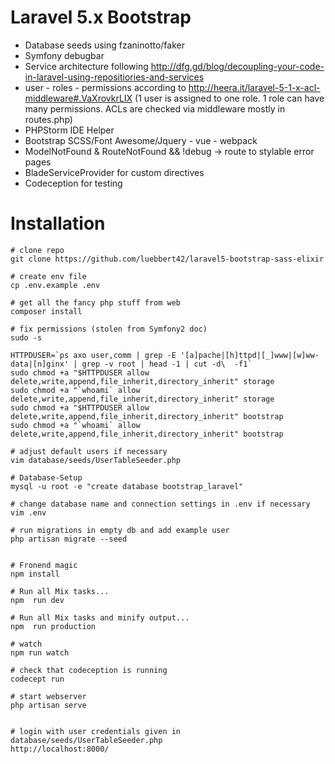 # Laravel 5.x Bootstrap

* Database seeds using fzaninotto/faker
* Symfony debugbar
* Service architecture following http://dfg.gd/blog/decoupling-your-code-in-laravel-using-repositiories-and-services
* user - roles - permissions according to http://heera.it/laravel-5-1-x-acl-middleware#.VaXrovkrLIX (1 user is assigned to one role. 1 role can have many permissions. ACLs are checked via middleware mostly in routes.php)
* PHPStorm IDE Helper
* Bootstrap SCSS/Font Awesome/Jquery - vue - webpack
* ModelNotFound & RouteNotFound && !debug -> route to stylable error pages
* BladeServiceProvider for custom directives
* Codeception for testing

# Installation


```
# clone repo
git clone https://github.com/luebbert42/laravel5-bootstrap-sass-elixir

# create env file
cp .env.example .env

# get all the fancy php stuff from web
composer install

# fix permissions (stolen from Symfony2 doc)
sudo -s

HTTPDUSER=`ps axo user,comm | grep -E '[a]pache|[h]ttpd|[_]www|[w]ww-data|[n]ginx' | grep -v root | head -1 | cut -d\  -f1`
sudo chmod +a "$HTTPDUSER allow delete,write,append,file_inherit,directory_inherit" storage
sudo chmod +a "`whoami` allow delete,write,append,file_inherit,directory_inherit" storage
sudo chmod +a "$HTTPDUSER allow delete,write,append,file_inherit,directory_inherit" bootstrap
sudo chmod +a "`whoami` allow delete,write,append,file_inherit,directory_inherit" bootstrap

# adjust default users if necessary
vim database/seeds/UserTableSeeder.php

# Database-Setup 
mysql -u root -e "create database bootstrap_laravel"

# change database name and connection settings in .env if necessary
vim .env

# run migrations in empty db and add example user
php artisan migrate --seed
 

# Fronend magic 
npm install 

# Run all Mix tasks...
npm  run dev

# Run all Mix tasks and minify output...
npm  run production

# watch
npm run watch

# check that codeception is running 
codecept run

# start webserver 
php artisan serve


# login with user credentials given in database/seeds/UserTableSeeder.php
http://localhost:8000/

```